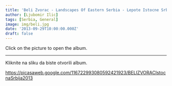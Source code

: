 ```yaml
---
title: 'Beli Zvorac - Landscapes Of Eastern Serbia - Lepote Istocne Srbije'
author: [Ljubomir Ilic]
tags: [Serbia, General]
image: img/beli.jpg
date: '2013-09-29T10:00:00.000Z'
draft: false
---
```


Click on the picture to open the album.

------

Kliknite na sliku da biste otvorili album.

https://picasaweb.google.com/116722993080592421923/BELIZVORACIstocnaSrbija2013
